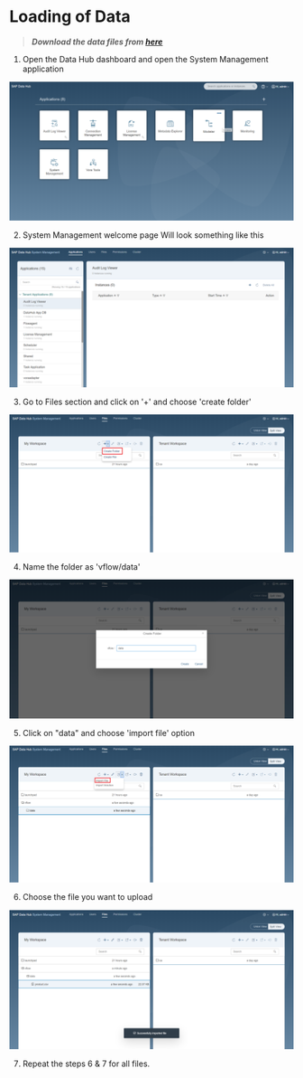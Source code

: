 Loading of Data
====================


> <b><i> Download the data files from [here](https://github.com/SAP/datahub-dine/tree/master/data) </i></b>



1. Open the Data Hub dashboard and open the System Management application

  ![Alt text](./images/1.png "Optional title")
  
  
2. System Management welcome page Will look something like this

  ![Alt text](./images/2.png "Optional title")  
  
  
3. Go to Files section and click on '+' and choose 'create folder' 

  ![Alt text](./images/3.png "Optional title")  
  
  
4. Name the folder as 'vflow/data'  

  ![Alt text](./images/4.png "Optional title")  
  
  
5. Click on "data" and choose 'import file' option  

  ![Alt text](./images/5.png "Optional title")
  
  
6. Choose the file you want to upload  

  ![Alt text](./images/6.png "Optional title") 
  
  
7. Repeat the steps 6 & 7 for all files.  
